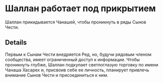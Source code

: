 # Шаллан работает под прикрытием
Шаллан прикидывается Чанашей, чтобы проникнуть в ряды Сынов Чести.

## Details
Первым к Сынам Чести внедряется Ред, но, будучи рядовым членом сообщества, имеет ограниченный доступ к информации. Чтобы проникнуть глубже, Шаллан подкупает светлоглазую торговку по имени Чанаша Хасарех и, присвоив себе ее личность, планирует привлечь внимание Сынов Чести и присоединиться к ним.
